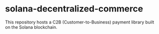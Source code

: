 # solana-decentralized-commerce
This repository hosts a C2B (Customer-to-Business) payment library built on the Solana blockchain.
